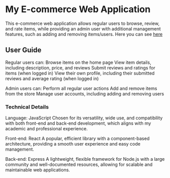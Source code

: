 # My E-commerce Web Application
This e-commerce web application allows regular users to browse, review, and rate items, while providing an admin user with additional management features, such as adding and removing items/users. Here you can see [here](https://e-commerce-495-son.onrender.com/) 

## User Guide
Regular users can:
Browse items on the home page
View item details, including description, price, and reviews
Submit reviews and ratings for items (when logged in)
View their own profile, including their submitted reviews and average rating (when logged in)

Admin users can:
Perform all regular user actions
Add and remove items from the store
Manage user accounts, including adding and removing users

### Technical Details
Language: JavaScript
Chosen for its versatility, wide use, and compatibility with both front-end and back-end development, which aligns with my academic and professional experience.

Front-end: React
A popular, efficient library with a component-based architecture, providing a smooth user experience and easy code management.

Back-end: Express
A lightweight, flexible framework for Node.js with a large community and well-documented resources, allowing for scalable and maintainable web applications.


